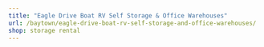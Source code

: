 ```yaml
---
title: "Eagle Drive Boat RV Self Storage & Office Warehouses"
url: /baytown/eagle-drive-boat-rv-self-storage-and-office-warehouses/
shop: storage rental
---
```


